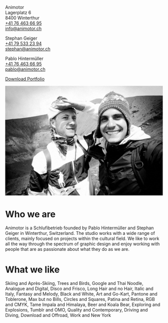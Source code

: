 Animotor<br>
Lagerplatz 6<br>
8400 Winterthur<br>
[+41 76 463 66 95](tel:+41764636695)<br>
[info@animotor.ch](mailto:info@animotor.ch)

Stephan Geiger<br>
[+41 79 533 23 94](tel:+41795332394)<br>
[stephan@animotor.ch](mailto:stephan@animotor.ch)

Pablo Hintermüller<br>
[+41 76 463 66 95](tel:+41764636695)<br>
[pablo@animotor.ch](mailto:pablo@animotor.ch)

[Download Portfolio](portfolio.pdf)

![Portrait Image](portrait.jpg)

Who we are
===
Animotor is a Schlufibetrieb founded by Pablo Hintermüller and Stephan Geiger in Winterthur, Switzerland. The studio works with a wide range of clients, mainly focused on projects within the cultural field. We like to work all the way through the spectrum of graphic design and enjoy working with people that are as passionate about what they do as we are.

What we like
===
Skiing and Après-Skiing, Trees and Birds, Google and Thai Noodle, Analogue and Digital, Disco and Frisco, Long Hair and no Hair, Italic and Italy, Fantasy and Melody, Black and White, Art and Go-Kart, Pantone and Toblerone, Max but no Bills, Circles and Squares, Patina and Retina, RGB and CMYK, Tame Impala and Himalaya, Beer and Koala Bear, Exploring and Explosions, Tumblr and OMO, Quality and Contemporary, Driving and Diving, Download and Offroad, Work and New York

